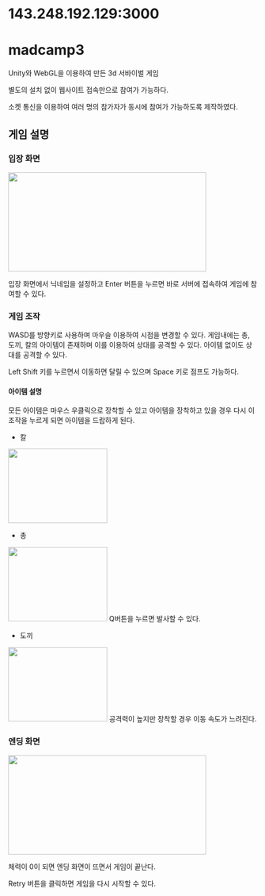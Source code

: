 # 143.248.192.129:3000
# madcamp3
Unity와 WebGL을 이용하여 만든 3d 서바이벌 게임

별도의 설치 없이 웹사이트 접속만으로 참여가 가능하다.

소켓 통신을 이용하여 여러 명의 참가자가 동시에 참여가 가능하도록 제작하였다. 

## 게임 설명

### 입장 화면

<img src="https://user-images.githubusercontent.com/62409503/149926254-96197c4d-dcac-493a-abfd-df97baceed69.JPG" width="400" height="200"/>

입장 화면에서 닉네임을 설정하고 Enter 버튼을 누르면 바로 서버에 접속하여 게임에 참여할 수 있다.

### 게임 조작

WASD를 방향키로 사용하며 마우슬 이용하여 시점을 변경할 수 있다. 게임내에는 총, 도끼, 칼의 아이템이 존재하며 이를 이용하여 상대를 공격할 수 있다. 아이템 없이도 상대를 공격할 수 있다. 

Left Shift 키를 누르면서 이동하면 달릴 수 있으며 Space 키로 점프도 가능하다.

#### 아이템 설명

모든 아이템은 마우스 우클릭으로 장착할 수 있고 아이템을 장착하고 있을 경우 다시 이 조작을 누르게 되면 아이템을 드랍하게 된다.

* 칼

<img src="https://user-images.githubusercontent.com/62409503/149926397-576dc9fd-17de-459a-8a5f-556df4c65ee6.JPG" width="200" height="150" />

* 총

<img src="https://user-images.githubusercontent.com/62409503/149926383-d82a568f-85da-4146-a397-bb2ab5e751e5.JPG" width="200" height="150" />
Q버튼을 누르면 발사할 수 있다.

* 도끼

<img src="https://user-images.githubusercontent.com/62409503/149926321-d84ef24b-84a8-44fe-8754-37fe32160763.JPG" width="200" height="150" />
공격력이 높지만 장착할 경우 이동 속도가 느려진다.

### 엔딩 화면
<img src="https://user-images.githubusercontent.com/62409503/149926361-8be4b404-7144-41e8-b1f5-42d1671fb604.JPG" width="400" height="200" />

체력이 0이 되면 엔딩 화면이 뜨면서 게임이 끝난다.

Retry 버튼을 클릭하면 게임을 다시 시작할 수 있다.
